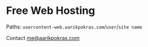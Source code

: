 # Free Web Hosting
Paths: `usercontent-web.aarikpokras.com`/`user`/`site name`

Contact [me@aarikpokras.com](mailto:me@aarikpokras.com)
